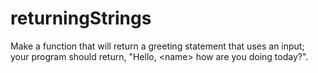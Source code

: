 # returningStrings
Make a function that will return a greeting statement that uses an input; your program should return, "Hello, &lt;name> how are you doing today?".
